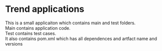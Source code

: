 # Trend applications

This is a small applicaiton which contains main and test folders.  
Main contains application code.  
Test contains test cases.  
It also contains pom.xml which has all dependences and artfact name and versions

